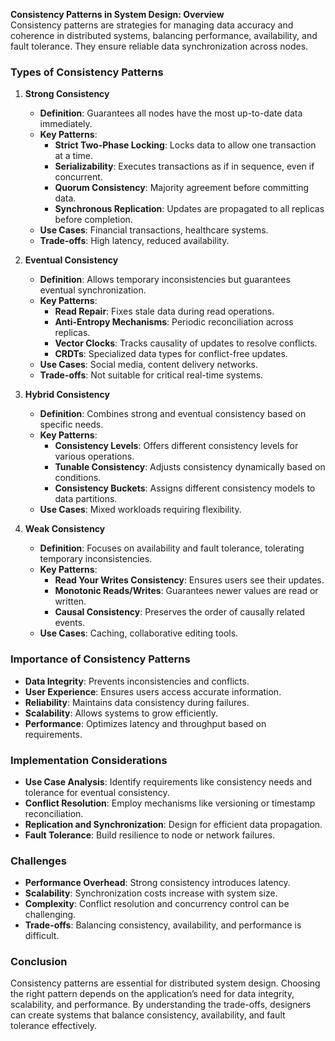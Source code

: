 **Consistency Patterns in System Design: Overview**  
Consistency patterns are strategies for managing data accuracy and coherence in distributed systems, balancing performance, availability, and fault tolerance. They ensure reliable data synchronization across nodes.  

### **Types of Consistency Patterns**  

1. **Strong Consistency**  
   - **Definition**: Guarantees all nodes have the most up-to-date data immediately.  
   - **Key Patterns**:  
     - **Strict Two-Phase Locking**: Locks data to allow one transaction at a time.  
     - **Serializability**: Executes transactions as if in sequence, even if concurrent.  
     - **Quorum Consistency**: Majority agreement before committing data.  
     - **Synchronous Replication**: Updates are propagated to all replicas before completion.  
   - **Use Cases**: Financial transactions, healthcare systems.  
   - **Trade-offs**: High latency, reduced availability.  

2. **Eventual Consistency**  
   - **Definition**: Allows temporary inconsistencies but guarantees eventual synchronization.  
   - **Key Patterns**:  
     - **Read Repair**: Fixes stale data during read operations.  
     - **Anti-Entropy Mechanisms**: Periodic reconciliation across replicas.  
     - **Vector Clocks**: Tracks causality of updates to resolve conflicts.  
     - **CRDTs**: Specialized data types for conflict-free updates.  
   - **Use Cases**: Social media, content delivery networks.  
   - **Trade-offs**: Not suitable for critical real-time systems.  

3. **Hybrid Consistency**  
   - **Definition**: Combines strong and eventual consistency based on specific needs.  
   - **Key Patterns**:  
     - **Consistency Levels**: Offers different consistency levels for various operations.  
     - **Tunable Consistency**: Adjusts consistency dynamically based on conditions.  
     - **Consistency Buckets**: Assigns different consistency models to data partitions.  
   - **Use Cases**: Mixed workloads requiring flexibility.  

4. **Weak Consistency**  
   - **Definition**: Focuses on availability and fault tolerance, tolerating temporary inconsistencies.  
   - **Key Patterns**:  
     - **Read Your Writes Consistency**: Ensures users see their updates.  
     - **Monotonic Reads/Writes**: Guarantees newer values are read or written.  
     - **Causal Consistency**: Preserves the order of causally related events.  
   - **Use Cases**: Caching, collaborative editing tools.  

### **Importance of Consistency Patterns**  
- **Data Integrity**: Prevents inconsistencies and conflicts.  
- **User Experience**: Ensures users access accurate information.  
- **Reliability**: Maintains data consistency during failures.  
- **Scalability**: Allows systems to grow efficiently.  
- **Performance**: Optimizes latency and throughput based on requirements.  

### **Implementation Considerations**  
- **Use Case Analysis**: Identify requirements like consistency needs and tolerance for eventual consistency.  
- **Conflict Resolution**: Employ mechanisms like versioning or timestamp reconciliation.  
- **Replication and Synchronization**: Design for efficient data propagation.  
- **Fault Tolerance**: Build resilience to node or network failures.  

### **Challenges**  
- **Performance Overhead**: Strong consistency introduces latency.  
- **Scalability**: Synchronization costs increase with system size.  
- **Complexity**: Conflict resolution and concurrency control can be challenging.  
- **Trade-offs**: Balancing consistency, availability, and performance is difficult.  

### **Conclusion**  
Consistency patterns are essential for distributed system design. Choosing the right pattern depends on the application’s need for data integrity, scalability, and performance. By understanding the trade-offs, designers can create systems that balance consistency, availability, and fault tolerance effectively.

